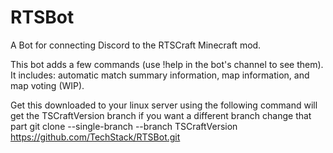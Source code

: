 # RTSBot
 A Bot for connecting Discord to the RTSCraft Minecraft mod.

 This bot adds a few commands (use !help in the bot's channel to see them). It includes: automatic match summary information, map information, and map voting (WIP).


Get this downloaded to your linux server using the following command will get the TSCraftVersion branch if you want a different branch change that part
git clone --single-branch --branch TSCraftVersion https://github.com/TechStack/RTSBot.git
